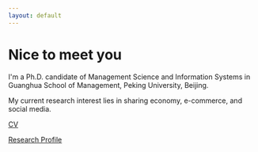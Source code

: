 ```yaml
---
layout: default
---
```


# Nice to meet you

I'm a Ph.D. candidate of Management Science and Information Systems in Guanghua School of Management, Peking University, Beijing.

My current research interest lies in sharing economy, e-commerce, and social media.

[CV](./cv3.pdf)

[Research Profile](./research.html)


